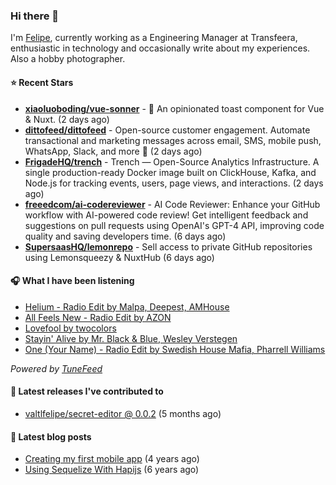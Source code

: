 ### Hi there 👋

I'm [Felipe](https://felipevm.com), currently working as a Engineering Manager at Transfeera, enthusiastic in technology and occasionally write about my experiences. Also a hobby photographer.

#### ⭐ Recent Stars
- **[xiaoluoboding/vue-sonner](https://github.com/xiaoluoboding/vue-sonner)** - 🔔 An opinionated toast component for Vue &amp; Nuxt. (2 days ago)
- **[dittofeed/dittofeed](https://github.com/dittofeed/dittofeed)** - Open-source customer engagement. Automate transactional and marketing messages across email, SMS, mobile push, WhatsApp, Slack, and more 📨 (2 days ago)
- **[FrigadeHQ/trench](https://github.com/FrigadeHQ/trench)** - Trench — Open-Source Analytics Infrastructure. A single production-ready Docker image built on ClickHouse, Kafka, and Node.js for tracking events, users, page views, and interactions. (2 days ago)
- **[freeedcom/ai-codereviewer](https://github.com/freeedcom/ai-codereviewer)** - AI Code Reviewer: Enhance your GitHub workflow with AI-powered code review! Get intelligent feedback and suggestions on pull requests using OpenAI&#39;s GPT-4 API, improving code quality and saving developers time. (6 days ago)
- **[SupersaasHQ/lemonrepo](https://github.com/SupersaasHQ/lemonrepo)** - Sell access to private GitHub repositories using Lemonsqueezy &amp; NuxtHub (6 days ago)

#### 🎧 What I have been listening
- [Helium - Radio Edit by Malpa, Deepest, AMHouse](https://open.spotify.com/track/3zF673YHYEQFUthQfQ3W8h)
- [All Feels New - Radio Edit by AZON](https://open.spotify.com/track/5gevZRxuCYC94OWpqhHQFf)
- [Lovefool by twocolors](https://open.spotify.com/track/51Of5p3lKZeOg6itfs4og4)
- [Stayin&#39; Alive by Mr. Black &amp; Blue, Wesley Verstegen](https://open.spotify.com/track/7IDzSquVaC1XgxJPhhaLI8)
- [One (Your Name) - Radio Edit by Swedish House Mafia, Pharrell Williams](https://open.spotify.com/track/1qZMPmpD1jDcOA7gZ6TCde)

_Powered by [TuneFeed](https://tunefeed.app?ref=valtlfelipe-gh-profile)_ 

#### 🚀 Latest releases I've contributed to


- [valtlfelipe/secret-editor @ 0.0.2](https://github.com/valtlfelipe/secret-editor/releases/tag/0.0.2) (5 months ago)

#### 📄 Latest blog posts
- [Creating my first mobile app](https://felipevm.com/posts/creating-my-first-mobile-app/) (4 years ago)
- [Using Sequelize With Hapijs](https://felipevm.com/posts/using-sequelize-with-hapijs/) (6 years ago)
